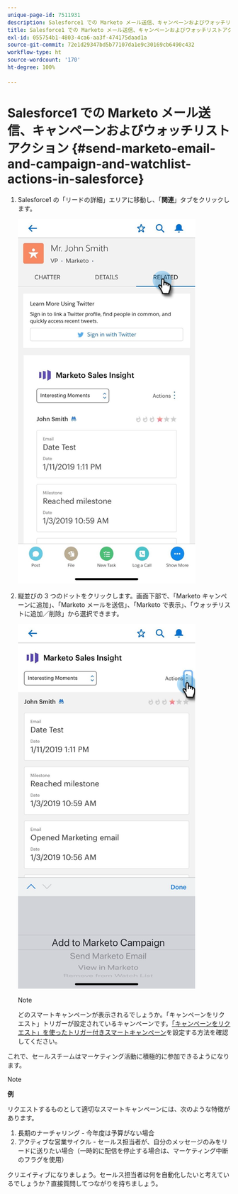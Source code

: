 ```yaml
---
unique-page-id: 7511931
description: Salesforce1 での Marketo メール送信、キャンペーンおよびウォッチリストアクション - Marketo ドキュメント - 製品ドキュメント
title: Salesforce1 での Marketo メール送信、キャンペーンおよびウォッチリストアクション
exl-id: 055754b1-4803-4ca6-aa3f-474175daad1a
source-git-commit: 72e1d29347bd5b77107da1e9c30169cb6490c432
workflow-type: ht
source-wordcount: '170'
ht-degree: 100%

---
```


# Salesforce1 での Marketo メール送信、キャンペーンおよびウォッチリストアクション {#send-marketo-email-and-campaign-and-watchlist-actions-in-salesforce}

1. Salesforce1 の「リードの詳細」エリアに移動し、「**関連**」タブをクリックします。

   ![](assets/one-1.png)

1. 縦並びの 3 つのドットをクリックします。画面下部で、「Marketo キャンペーンに追加」、「Marketo メールを送信」、「Marketo で表示」、「ウォッチリストに追加／削除」から選択できます。

   ![](assets/two-1.png)

   >[!NOTE]
   >
   >どのスマートキャンペーンが表示されるでしょうか。「キャンペーンをリクエスト」トリガーが設定されているキャンペーンです。[「キャンペーンをリクエスト」を使ったトリガー付きスマートキャンペーン](/help/marketo/product-docs/core-marketo-concepts/smart-campaigns/flow-actions/request-campaign.md)を設定する方法を確認してください。

これで、セールスチームはマーケティング活動に積極的に参加できるようになります。

>[!NOTE]
>
>**例**
>
>リクエストするものとして適切なスマートキャンペーンには、次のような特徴があります。
>
>1. 長期のナーチャリング - 今年度は予算がない場合
>1. アクティブな営業サイクル - セールス担当者が、自分のメッセージのみをリードに送りたい場合（一時的に配信を停止する場合は、マーケティング中断のフラグを使用）

>
>
クリエイティブになりましょう。セールス担当者は何を自動化したいと考えているでしょうか？直接質問してつながりを持ちましょう。
